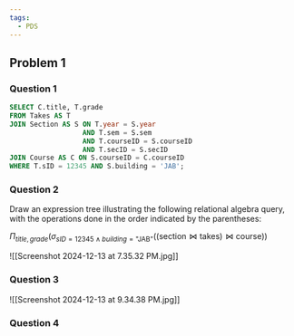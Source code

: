```yaml
---
tags:
  - PDS
---
```

## Problem 1
### Question 1
```sql
SELECT C.title, T.grade
FROM Takes AS T
JOIN Section AS S ON T.year = S.year 
                  AND T.sem = S.sem
                  AND T.courseID = S.courseID
                  AND T.secID = S.secID
JOIN Course AS C ON S.courseID = C.courseID
WHERE T.sID = 12345 AND S.building = 'JAB';

```

### Question 2
Draw an expression tree illustrating the following relational algebra query, with the operations done in the order indicated by the parentheses:

$\Pi_{title, grade}(\sigma_{sID=12345\land building=\text{"JAB"}}((\text{section}\bowtie\text{takes})\bowtie\text{course}))$

![[Screenshot 2024-12-13 at 7.35.32 PM.jpg]]

### Question 3

![[Screenshot 2024-12-13 at 9.34.38 PM.jpg]]

### Question 4

